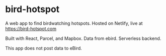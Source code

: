 # bird-hotspot

A web app to find birdwatching hotspots. Hosted on Netlify, live at https://bird-hotspot.com

Built with React, Parcel, and Mapbox. Data from ebird. Serverless backend.

This app does not post data to eBird.
